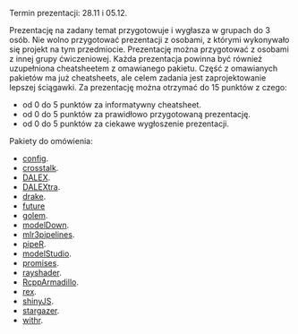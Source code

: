 Termin prezentacji: 28.11 i 05.12.

Prezentację na zadany temat przygotowuje i wygłasza w grupach do 3 osób. Nie wolno przygotować prezentacji z osobami, z którymi wykonywało się projekt na tym przedmiocie. Prezentację można przygotować z osobami z innej grupy ćwiczeniowej. Każda prezentacja powinna być również uzupełniona cheatsheetem z omawianego pakietu. Część z omawianych pakietów ma już cheatsheets, ale celem zadania jest zaprojektowanie lepszej ściągawki. Za prezentację można otrzymać do 15 punktów z czego:

 - od 0 do 5 punktów za informatywny cheatsheet.
 - od 0 do 5 punktów za prawidłowo przygotowaną prezentację.
 - od 0 do 5 punktów za ciekawe wygłoszenie prezentacji.

Pakiety do omówienia:

 - [config](https://github.com/rstudio/config).
 - [crosstalk](https://github.com/rstudio/crosstalk).
 - [DALEX](https://github.com/ModelOriented/DALEX).
 - [DALEXtra](https://github.com/ModelOriented/DALEXtra).
 - [drake](https://github.com/ropensci/drake).
 - [future](https://github.com/HenrikBengtsson/future)
 - [golem](https://github.com/ThinkR-open/golem).
 - [modelDown](https://github.com/ModelOriented/modelDown).
 - [mlr3pipelines](https://github.com/mlr-org/mlr3pipelines).
 - [pipeR](https://github.com/renkun-ken/pipeR).
 - [modelStudio](https://github.com/ModelOriented/modelStudio). 
 - [promises](https://github.com/rstudio/promises).
 - [rayshader](https://github.com/tylermorganwall/rayshader).
 - [RcppArmadillo](https://github.com/RcppCore/RcppArmadillo).
 - [rex](https://github.com/kevinushey/rex).
 - [shinyJS](https://github.com/daattali/shinyjs). 
 - [stargazer](https://github.com/cran/stargazer).
 - [withr](https://github.com/r-lib/withr).
